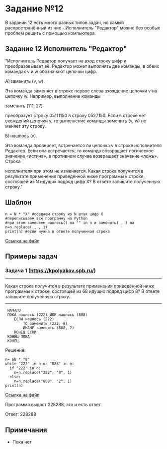 # Задание №12
В задании 12 есть много разных типов задач, но самый распространённый из них - Исполнитель "Редактор" можно без особых проблем решить с помощью компьютера.

## Задание 12 Исполнитель "Редактор"
"Исполнитель Редактор получает на вход строку цифр и преобразовывает её. Редактор может выполнять две команды, в обеих командах v и w обозначают цепочки цифр.

А) заменить (v, w).

Эта команда заменяет в строке первое слева вхождение цепочки v на цепочку w. Например, выполнение команды

заменить (111, 27)

преобразует строку 05111150 в строку 0527150. Если в строке нет вхождений цепочки v, то выполнение команды заменить (v, w) не меняет эту строку.

Б) нашлось (v).

Эта команда проверяет, встречается ли цепочка v в строке исполнителя Редактор. Если она встречается, то команда возвращает логическое значение «истина», в противном случае возвращает значение «ложь». Строка

исполнителя при этом не изменяется.
Какая строка получится в результате применения приведённой ниже программы к строке, состоящей из N идущих подряд цифр X? В ответе запишите полученную строку."

## Шаблон
```
n = N * "X" #создаем строку из N штук цифр X
#переписываем всю программу на Python
#при этом заменяем нашлось() на "" in n и заменить( , ) на n=n.replace( , , 1)
print(n) #если нужна в ответе полученная строка
```
[Ссылка на файл](https://github.com/fagirton/Inf_EGE_templates/blob/0f27397acd4e75f9544e7513e306687f83828b12/templates/ex12-template.py)


## Примеры задач
### Задача 1 (https://kpolyakov.spb.ru/)
***
Какая строка получится в результате применения приведённой ниже программы к строке, состоящей из 68 идущих подряд цифр 8? В ответе запишите полученную строку.
***

```
 НАЧАЛО
 ПОКА нашлось (222) ИЛИ нашлось (888)
    ЕСЛИ нашлось (222)
        ТО заменить (222, 8)
        ИНАЧЕ заменить (888, 2)
    КОНЕЦ ЕСЛИ
 КОНЕЦ ПОКА
 КОНЕЦ
```

Решение:
```
n= 68 * "8"
while "222" in n or "888" in n:
  if "222" in n:
    n=n.replace("222", "8", 1)
  else: 
    n=n.replace("888", "2", 1)
print(n)
```
[Ссылка на файл](https://github.com/fagirton/Inf_EGE_templates/blob/42721e34caf021cc28af55110ce88da71076d984/examples/ex12-example.py)

Программа выдаст 228288, это и есть ответ.

Ответ: 228288


## Примечания
- Пока нет
